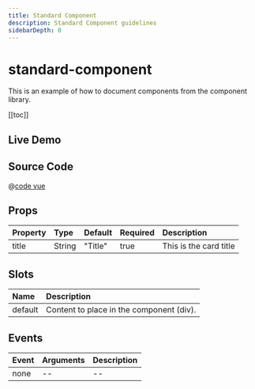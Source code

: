 ```yaml
---
title: Standard Component
description: Standard Component guidelines
sidebarDepth: 0
---
```


# standard-component <Badge type="tip" text="Proof-of-concept" vertical="top" />

This is an example of how to document components from the component library.

[[toc]]

## Live Demo

<LiveDemo componentName="demo-standard-component" />

## Source Code

@[code vue](@src/components/StandardComponent/StandardComponent.vue)

## Props

| Property | Type   | Default | Required | Description            |
| :------- | :----- | :------ | :------- | :--------------------- |
| title    | String | "Title" | true     | This is the card title |

## Slots

| Name    | Description                              |
| :------ | :--------------------------------------- |
| default | Content to place in the component (div). |

## Events

| Event | Arguments | Description |
| :---- | :-------- | :---------- |
| none  | --        | --          |
